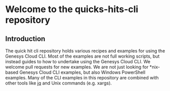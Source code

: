 # Welcome to the quicks-hits-cli repository

## Introduction

The quick hit cli repository holds various recipes and examples for using the Genesys Cloud CLI. Most of the examples are not full working scripts, but instead guides to how to undertake using the Genesys Cloud CLI. We welcome pull requests for new examples. We are not just looking for *nix-based Genesys Cloud CLI examples, but also Windows PowerShell examples. Many of the CLI examples in this repository are combined with other tools like [jq](https://stedolan.github.io/jq/) and Unix commands (e.g. xargs).
